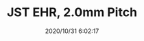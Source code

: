 ﻿---
layout: post 
title: JST EHR, 2.0mm Pitch
tags: EH
categories: housing-terminal
overview: JST EHR, 2.0mm Pitch
part_number: 4-200-000
thumb_img: static/202010/465-thumb-20201031140303.jpg
small_img: static/202010/465-20201031140303.jpg
date: 2020/10/31 6:02:17
---



